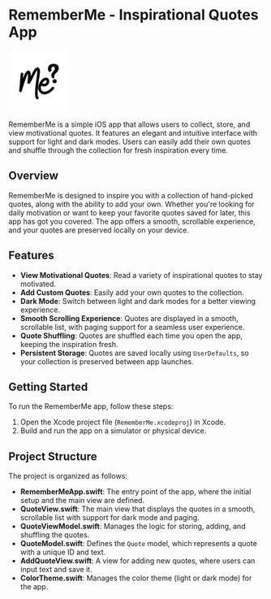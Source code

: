 # RememberMe - Inspirational Quotes App

<img src="/RememberMe/Assets.xcassets/AppIcon.appiconset/logo.png" width="120" height="120">

RememberMe is a simple iOS app that allows users to collect, store, and view motivational quotes. It features an elegant and intuitive interface with support for light and dark modes. Users can easily add their own quotes and shuffle through the collection for fresh inspiration every time.

## Overview

RememberMe is designed to inspire you with a collection of hand-picked quotes, along with the ability to add your own. Whether you're looking for daily motivation or want to keep your favorite quotes saved for later, this app has got you covered. The app offers a smooth, scrollable experience, and your quotes are preserved locally on your device.

## Features

- **View Motivational Quotes**: Read a variety of inspirational quotes to stay motivated.
- **Add Custom Quotes**: Easily add your own quotes to the collection.
- **Dark Mode**: Switch between light and dark modes for a better viewing experience.
- **Smooth Scrolling Experience**: Quotes are displayed in a smooth, scrollable list, with paging support for a seamless user experience.
- **Quote Shuffling**: Quotes are shuffled each time you open the app, keeping the inspiration fresh.
- **Persistent Storage**: Quotes are saved locally using `UserDefaults`, so your collection is preserved between app launches.

## Getting Started

To run the RememberMe app, follow these steps:

1. Open the Xcode project file (`RememberMe.xcodeproj`) in Xcode.
2. Build and run the app on a simulator or physical device.

## Project Structure

The project is organized as follows:

- **RememberMeApp.swift**: The entry point of the app, where the initial setup and the main view are defined.
- **QuoteView.swift**: The main view that displays the quotes in a smooth, scrollable list with support for dark mode and paging.
- **QuoteViewModel.swift**: Manages the logic for storing, adding, and shuffling the quotes.
- **QuoteModel.swift**: Defines the `Quote` model, which represents a quote with a unique ID and text.
- **AddQuoteView.swift**: A view for adding new quotes, where users can input text and save it.
- **ColorTheme.swift**: Manages the color theme (light or dark mode) for the app.
